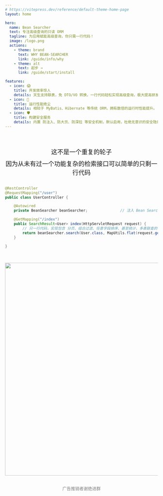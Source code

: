 ```yaml
---
# https://vitepress.dev/reference/default-theme-home-page
layout: home

hero:
  name: Bean Searcher
  text: 专注高级查询的只读 ORM
  tagline: 为应用赋能高级查询，你只需一行代码！
  image: /logo.png
  actions:
    - theme: brand
      text: WHY BEAN-SEARCHER
      link: /guide/info/why
    - theme: alt
      text: 起步 →
      link: /guide/start/install

features:
  - icon: 😱
    title: 开发效率惊人
    details: 天生支持联表，免 DTO/VO 转换，一行代码轻松实现高级查询，极大提高研发效率。
  - icon: 🚀
    title: 运行性能绝尘
    details: 相较于 MyBatis、Hibernate 等传统 ORM，拥有数倍的运行时性能提升。
  - icon: 🛡︎
    title: 构建安全服务
    details: 内置 防注入、防大页、防深拉 等安全机制，默认启用，杜绝无意识的安全隐患。
---
```


<div style="text-align: center; font-size: 20px; margin-top:60px">这不是一个重复的轮子</div>
<div style="text-align: center; font-size: 20px; margin-top:10px">因为从未有过一个功能复杂的检索接口可以简单的只剩一行代码 </div>

<br>

```java
@RestController
@RequestMapping("/user")
public class UserController {

    @Autowired
    private BeanSearcher beanSearcher;               // 注入 Bean Searcher 的检索器

    @GetMapping("/index")
    public SearchResult<User> index(HttpServletRequest request) {
        // 只一行代码，实现包含 分页、组合过滤、任意字段排序、甚至统计、多表联查的 复杂检索功能  // [!code focus]
        return beanSearcher.search(User.class, MapUtils.flat(request.getParameterMap())); // [!code focus]
    }

}
```

<br>

<img src="/wx_discuss.png" width = "700" style="margin: 1rem auto" />

<div style="text-align: center; margin-top:1rem; color: gray"> 广告推销者谢绝进群 </div>

<script setup>
import OtherProjects from './.vitepress/theme/OtherProjects.vue'
</script>

<OtherProjects />
